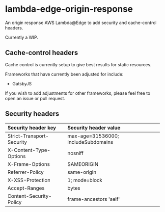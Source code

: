 # lambda-edge-origin-response

An origin response AWS Lambda@Edge to add security and cache-control headers.

Currently a WIP.

## Cache-control headers

Cache control is currently setup to give best results for static resources.

Frameworks that have currently been adjusted for include:

- GatsbyJS

If you wish to add adjustments for other frameworks, please feel free to open an issue or pull request.

## Security headers

| Security header key         | Security header value                 |
| :---                        | :---                                  |
| Strict-Transport-Security   | max-age=31536000; includeSubdomains   |
| X-Content-Type-Options      | nosniff                               |
| X-Frame-Options             | SAMEORIGIN                            |
| Referrer-Policy             | same-origin                           |
| X-XSS-Protection            | 1; mode=block                         |
| Accept-Ranges               | bytes                                 |
| Content-Security-Policy     | frame-ancestors 'self'                |


